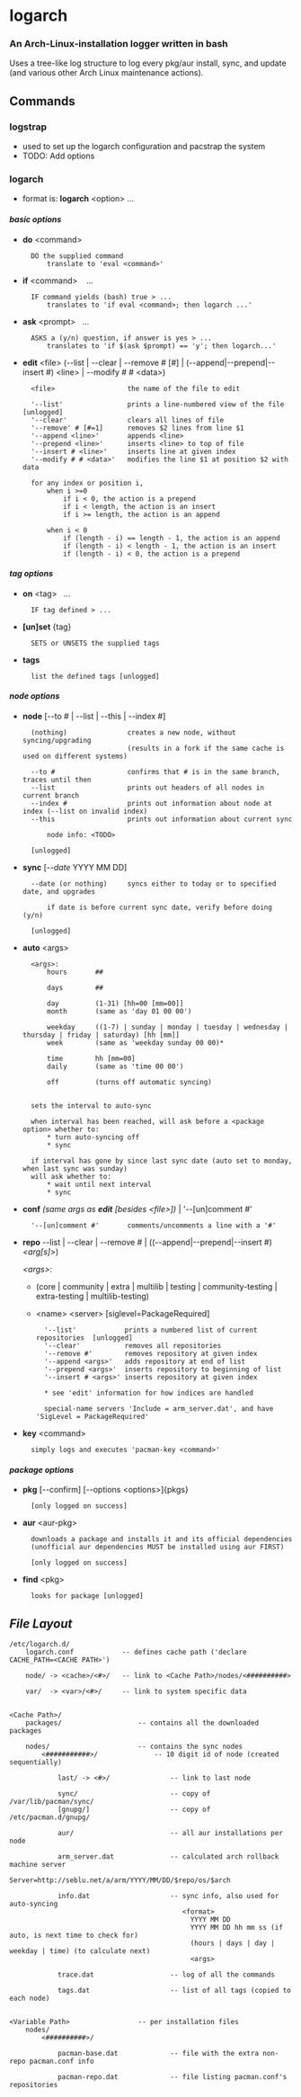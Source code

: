 **logarch**
=======

### An Arch-Linux-installation logger written in bash

Uses a tree-like log structure to log every pkg/aur install, sync, and update (and various other Arch Linux maintenance actions).

## Commands
### **logstrap**
   - used to set up the logarch configuration and pacstrap the system
   - TODO: Add options

### **logarch**
   - format is: **logarch** \<option\> ...
   
#### *basic options*
* **do**    \<command\>
    
        DO the supplied command
            translate to 'eval <command>'
        
* **if**    \<command\> &nbsp;&nbsp;  ...

        IF command yields (bash) true > ...
            translates to 'if eval <command>; then logarch ...'
        
* **ask**   \<prompt\>&nbsp;&nbsp; ...
        
        ASKS a (y/n) question, if answer is yes > ...
            translates to 'if $(ask $prompt) == 'y'; then logarch...'


* **edit** \<file\> (--list | --clear | --remove # [#] | (--append|--prepend|--insert #) \<line\> | --modify # # \<data\>)

        <file>                  the name of the file to edit
        
        '--list'                prints a line-numbered view of the file [unlogged]
        '--clear'               clears all lines of file
        '--remove' # [#=1]      removes $2 lines from line $1
        '--append <line>'       appends <line>
        '--prepend <line>'      inserts <line> to top of file
        '--insert # <line>'     inserts line at given index
        '--modify # # <data>'   modifies the line $1 at position $2 with data         

        for any index or position i,             
            when i >=0
                if i < 0, the action is a prepend
                if i < length, the action is an insert
                if i >= length, the action is an append
                
            when i < 0 
                if (length - i) == length - 1, the action is an append
                if (length - i) < length - 1, the action is an insert
                if (length - i) < 0, the action is a prepend
        
#### *tag options*
* **on**    \<tag\> &nbsp;&nbsp;...
        
        IF tag defined > ...
    
* **[un]set**   {tag}

        SETS or UNSETS the supplied tags
       
* **tags**
 
        list the defined tags [unlogged]
        
#### *node options*
* **node** [--to # | --list | --this | --index #]

        (nothing)               creates a new node, without syncing/upgrading
                                (results in a fork if the same cache is used on different systems)
        
        --to #                  confirms that # is in the same branch, traces until then
        --list                  prints out headers of all nodes in current branch 
        --index #               prints out information about node at index (--list on invalid index)
        --this                  prints out information about current sync        
        
            node info: <TODO>

        [unlogged]
        
* **sync** [*--date* YYYY MM DD]

        --date (or nothing)     syncs either to today or to specified date, and upgrades
        
            if date is before current sync date, verify before doing (y/n)
        
        [unlogged]
        
* **auto** \<args\>
    
        <args>:
            hours       ##
    
            days        ##
    
            day         (1-31) [hh=00 [mm=00]]
            month       (same as 'day 01 00 00')
    
            weekday     ((1-7) | sunday | monday | tuesday | wednesday | thursday | friday | saturday) [hh [mm]]
            week        (same as 'weekday sunday 00 00)*
            
            time        hh [mm=00]
            daily       (same as 'time 00 00')    
            
            off         (turns off automatic syncing)
        

        sets the interval to auto-sync

        when interval has been reached, will ask before a <package option> whether to:
            * turn auto-syncing off
            * sync
                
        if interval has gone by since last sync date (auto set to monday, when last sync was sunday)
        will ask whether to:
            * wait until next interval
            * sync

* **conf** *(same args as __edit__ [besides \<file\>])* | '--[un]comment #'

        '--[un]comment #'       comments/uncomments a line with a '#'
            

* **repo** --list | --clear | --remove # | ((--append|--prepend|--insert #) *\<arg[s]\>*) 
    
    *\<args\>*:

    * (core | community | extra | multilib | testing | community-testing | extra-testing | multilib-testing)
    * <name\> <server\> [siglevel=PackageRequired]
    
            '--list'            prints a numbered list of current repositories  [unlogged]
            '--clear'           removes all repositories
            '--remove #'        removes repository at given index
            '--append <args>'   adds repository at end of list
            '--prepend <args>'  inserts repository to beginning of list
            '--insert # <args>' inserts repository at given index 
            
            * see 'edit' information for how indices are handled
            
            special-name servers 'Include = arm_server.dat', and have 'SigLevel = PackageRequired'

* **key** \<command\>

        simply logs and executes 'pacman-key <command>'

#### *package options*

* **pkg** [--confirm] [--options <options\>]{pkgs}

        [only logged on success]
    
* **aur** \<aur-pkg\>

        downloads a package and installs it and its official dependencies
        (unofficial aur dependencies MUST be installed using aur FIRST)
        
        [only logged on success]
    
* **find** \<pkg\>

        looks for package [unlogged]

## *File Layout*    
    /etc/logarch.d/
        logarch.conf            -- defines cache path ('declare CACHE_PATH=<CACHE PATH>')
                
        node/ -> <cache>/<#>/   -- link to <Cache Path>/nodes/<##########>

        var/  -> <var>/<#>/     -- link to system specific data
        
        
    <Cache Path>/
        packages/                   -- contains all the downloaded packages
    
        nodes/                      -- contains the sync nodes
            <###########>/              -- 10 digit id of node (created sequentially)
                        
                last/ -> <#>/               -- link to last node
            
                sync/                       -- copy of /var/lib/pacman/sync/
                [gnupg/]                    -- copy of /etc/pacman.d/gnupg/
            
                aur/                        -- all aur installations per node
            
                arm_server.dat              -- calculated arch rollback machine server                                            
                                               Server=http://seblu.net/a/arm/YYYY/MM/DD/$repo/os/$arch
                                            
                info.dat                    -- sync info, also used for auto-syncing
                                               <format>
                                                 YYYY MM DD                                                 
                                                 YYYY MM DD hh mm ss (if auto, is next time to check for)
                                                 (hours | days | day | weekday | time) (to calculate next)
                                                 <args>            
                                                                 
                trace.dat                   -- log of all the commands
                                               
                tags.dat                    -- list of all tags (copied to each node)
                
                                                  
    <Variable Path>                 -- per installation files
        nodes/
            <##########>/
            
                pacman-base.dat             -- file with the extra non-repo pacman.conf info
                
                pacman-repo.dat             -- file listing pacman.conf's repositories                                
                                                